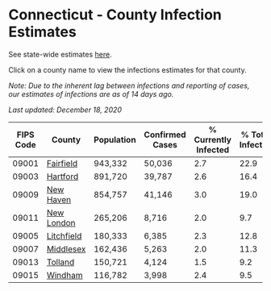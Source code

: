 # Connecticut - County Infection Estimates

See state-wide estimates [here](/infections/us-ct).

Click on a county name to view the infections estimates for that county.

*Note: Due to the inherent lag between infections and reporting of cases, our estimates of infections are as of 14 days ago.*

*Last updated: December 18, 2020*

|   FIPS Code |                   County |   Population |   Confirmed Cases |   % Currently Infected |   % Total Infected |
|-------------|--------------------------|--------------|-------------------|------------------------|--------------------|
|       09001 |   [Fairfield](fairfield) |      943,332 |            50,036 |                    2.7 |               22.9 |
|       09003 |     [Hartford](hartford) |      891,720 |            39,787 |                    2.6 |               16.4 |
|       09009 |   [New Haven](new-haven) |      854,757 |            41,146 |                    3.0 |               19.0 |
|       09011 | [New London](new-london) |      265,206 |             8,716 |                    2.0 |                9.7 |
|       09005 | [Litchfield](litchfield) |      180,333 |             6,385 |                    2.3 |               12.8 |
|       09007 |   [Middlesex](middlesex) |      162,436 |             5,263 |                    2.0 |               11.3 |
|       09013 |       [Tolland](tolland) |      150,721 |             4,124 |                    1.5 |                9.2 |
|       09015 |       [Windham](windham) |      116,782 |             3,998 |                    2.4 |                9.5 |